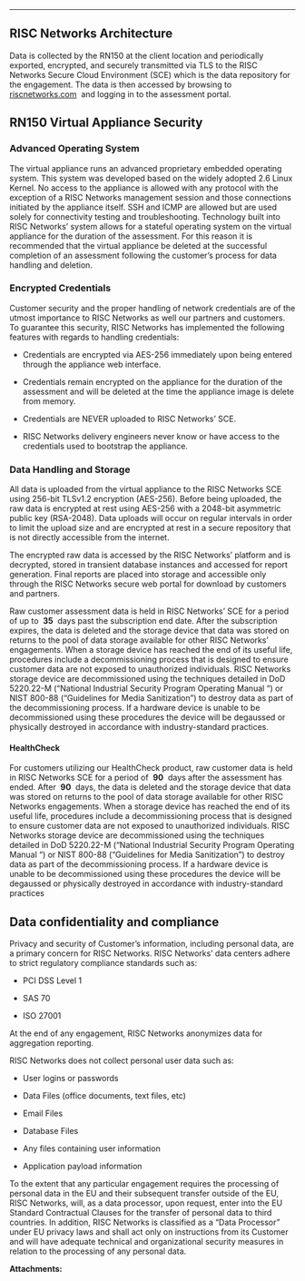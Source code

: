   

  

|    |    |    |    |
| --- | --- | --- | --- |

  

* * *

  

**RISC Networks Architecture**
------------------------------

Data is collected by the RN150 at the client location and periodically exported, encrypted, and securely transmitted via TLS to the RISC Networks Secure Cloud Environment (SCE) which is the data repository for the engagement. The data is then accessed by browsing to 
[riscnetworks.com](http://riscnetworks.com/) 
and logging in to the assessment portal.

**RN150 Virtual Appliance Security**
------------------------------------

### Advanced Operating System

The virtual appliance runs an advanced proprietary embedded operating system. This system was developed based on the widely adopted 2.6 Linux Kernel. No access to the appliance is allowed with any protocol with the exception of a RISC Networks management session and those connections initiated by the appliance itself. SSH and ICMP are allowed but are used solely for connectivity testing and troubleshooting. Technology built into RISC Networks’ system allows for a stateful operating system on the virtual appliance for the duration of the assessment. For this reason it is recommended that the virtual appliance be deleted at the successful completion of an assessment following the customer’s process for data handling and deletion.

### Encrypted Credentials

Customer security and the proper handling of network credentials are of the utmost importance to RISC Networks as well our partners and customers. To guarantee this security, RISC Networks has implemented the following features with regards to handling credentials:

*   Credentials are encrypted via AES-256 immediately upon being entered through the appliance web interface.
    
*   Credentials remain encrypted on the appliance for the duration of the assessment and will be deleted at the time the appliance image is delete from memory.
    
*   Credentials are NEVER uploaded to RISC Networks’ SCE.
    
*   RISC Networks delivery engineers never know or have access to the credentials used to bootstrap the appliance.
    

### Data Handling and Storage

All data is uploaded from the virtual appliance to the RISC Networks SCE using 256-bit TLSv1.2 encryption (AES-256). Before being uploaded, the raw data is encrypted at rest using AES-256 with a 2048-bit asymmetric public key (RSA-2048). Data uploads will occur on regular intervals in order to limit the upload size and are encrypted at rest in a secure repository that is not directly accessible from the internet.

The encrypted raw data is accessed by the RISC Networks’ platform and is decrypted, stored in transient database instances and accessed for report generation. Final reports are placed into storage and accessible only through the RISC Networks secure web portal for download by customers and partners.

Raw customer assessment data is held in RISC Networks’ SCE for a period of up to 
**35** 
days past the subscription end date. After the subscription expires, the data is deleted and the storage device that data was stored on returns to the pool of data storage available for other RISC Networks’ engagements. When a storage device has reached the end of its useful life, procedures include a decommissioning process that is designed to ensure customer data are not exposed to unauthorized individuals. RISC Networks storage device are decommissioned using the techniques detailed in DoD 5220.22-M (“National Industrial Security Program Operating Manual “) or NIST 800-88 (“Guidelines for Media Sanitization”) to destroy data as part of the decommissioning process. If a hardware device is unable to be decommissioned using these procedures the device will be degaussed or physically destroyed in accordance with industry-standard practices.

#### HealthCheck

For customers utilizing our HealthCheck product, raw customer data is held in RISC Networks SCE for a period of 
**90** 
days after the assessment has ended. After 
**90** 
days, the data is deleted and the storage device that data was stored on returns to the pool of data storage available for other RISC Networks engagements. When a storage device has reached the end of its useful life, procedures include a decommissioning process that is designed to ensure customer data are not exposed to unauthorized individuals. RISC Networks storage device are decommissioned using the techniques detailed in DoD 5220.22-M (“National Industrial Security Program Operating Manual “) or NIST 800-88 (“Guidelines for Media Sanitization”) to destroy data as part of the decommissioning process. If a hardware device is unable to be decommissioned using these procedures the device will be degaussed or physically destroyed in accordance with industry-standard practices

  

**Data confidentiality and compliance**
---------------------------------------

Privacy and security of Customer’s information, including personal data, are a primary concern for RISC Networks. RISC Networks’ data centers adhere to strict regulatory compliance standards such as:

*   PCI DSS Level 1
    
*   SAS 70
    
*   ISO 27001
    

At the end of any engagement, RISC Networks anonymizes data for aggregation reporting.

RISC Networks does not collect personal user data such as:

*   User logins or passwords
    
*   Data Files (office documents, text files, etc)
    
*   Email Files
    
*   Database Files
    
*   Any files containing user information
    
*   Application payload information
    

To the extent that any particular engagement requires the processing of personal data in the EU and their subsequent transfer outside of the EU, RISC Networks, will, as a data processor, upon request, enter into the EU Standard Contractual Clauses for the transfer of personal data to third countries. In addition, RISC Networks is classified as a “Data Processor” under EU privacy laws and shall act only on instructions from its Customer and will have adequate technical and organizational security measures in relation to the processing of any personal data.

 **Attachments:** 

